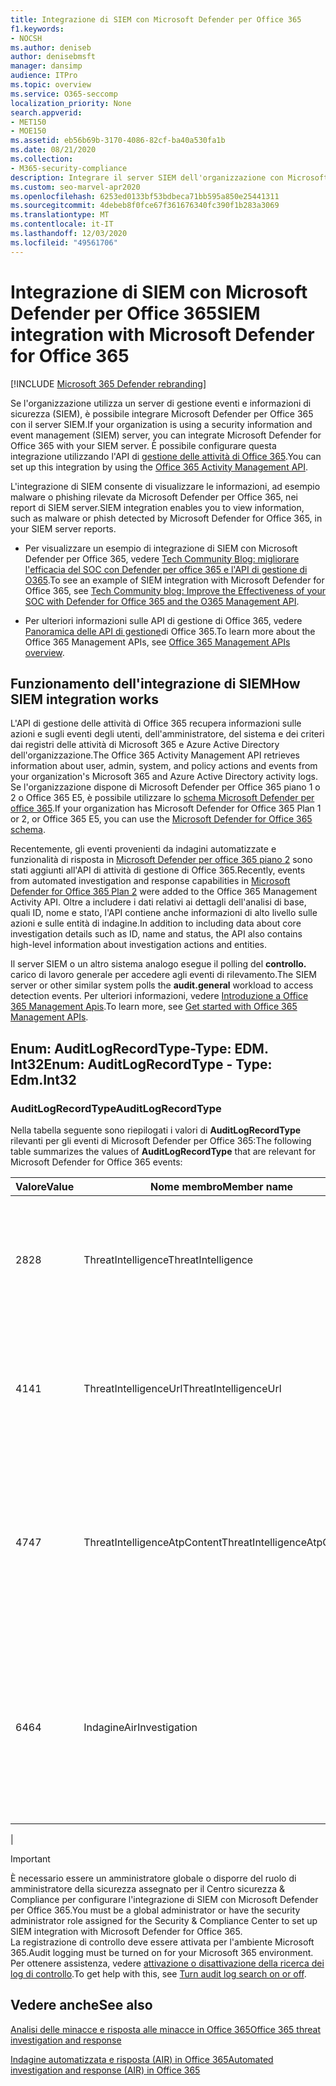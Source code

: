 ```yaml
---
title: Integrazione di SIEM con Microsoft Defender per Office 365
f1.keywords:
- NOCSH
ms.author: deniseb
author: denisebmsft
manager: dansimp
audience: ITPro
ms.topic: overview
ms.service: O365-seccomp
localization_priority: None
search.appverid:
- MET150
- MOE150
ms.assetid: eb56b69b-3170-4086-82cf-ba40a530fa1b
ms.date: 08/21/2020
ms.collection:
- M365-security-compliance
description: Integrare il server SIEM dell'organizzazione con Microsoft Defender per Office 365 e gli eventi relativi alle minacce correlate nell'API di gestione delle attività di Office 365.
ms.custom: seo-marvel-apr2020
ms.openlocfilehash: 6253ed0133bf53bdbeca71bb595a850e25441311
ms.sourcegitcommit: 4debeb8f0fce67f361676340fc390f1b283a3069
ms.translationtype: MT
ms.contentlocale: it-IT
ms.lasthandoff: 12/03/2020
ms.locfileid: "49561706"
---
```

# <a name="siem-integration-with-microsoft-defender-for-office-365"></a><span data-ttu-id="24f9f-103">Integrazione di SIEM con Microsoft Defender per Office 365</span><span class="sxs-lookup"><span data-stu-id="24f9f-103">SIEM integration with Microsoft Defender for Office 365</span></span>

[!INCLUDE [Microsoft 365 Defender rebranding](../includes/microsoft-defender-for-office.md)]


<span data-ttu-id="24f9f-104">Se l'organizzazione utilizza un server di gestione eventi e informazioni di sicurezza (SIEM), è possibile integrare Microsoft Defender per Office 365 con il server SIEM.</span><span class="sxs-lookup"><span data-stu-id="24f9f-104">If your organization is using a security information and event management (SIEM) server, you can integrate Microsoft Defender for Office 365 with your SIEM server.</span></span> <span data-ttu-id="24f9f-105">È possibile configurare questa integrazione utilizzando l'API di [gestione delle attività di Office 365](https://docs.microsoft.com/office/office-365-management-api/office-365-management-activity-api-reference).</span><span class="sxs-lookup"><span data-stu-id="24f9f-105">You can set up this integration by using the [Office 365 Activity Management API](https://docs.microsoft.com/office/office-365-management-api/office-365-management-activity-api-reference).</span></span>

<span data-ttu-id="24f9f-106">L'integrazione di SIEM consente di visualizzare le informazioni, ad esempio malware o phishing rilevate da Microsoft Defender per Office 365, nei report di SIEM server.</span><span class="sxs-lookup"><span data-stu-id="24f9f-106">SIEM integration enables you to view information, such as malware or phish detected by Microsoft Defender for Office 365, in your SIEM server reports.</span></span>

- <span data-ttu-id="24f9f-107">Per visualizzare un esempio di integrazione di SIEM con Microsoft Defender per Office 365, vedere [Tech Community Blog: migliorare l'efficacia del SOC con Defender per office 365 e l'API di gestione di O365](https://techcommunity.microsoft.com/t5/microsoft-security-and/improve-the-effectiveness-of-your-soc-with-office-365-atp-and/ba-p/1525185).</span><span class="sxs-lookup"><span data-stu-id="24f9f-107">To see an example of SIEM integration with Microsoft Defender for Office 365, see [Tech Community blog: Improve the Effectiveness of your SOC with Defender for Office 365 and the O365 Management API](https://techcommunity.microsoft.com/t5/microsoft-security-and/improve-the-effectiveness-of-your-soc-with-office-365-atp-and/ba-p/1525185).</span></span>

- <span data-ttu-id="24f9f-108">Per ulteriori informazioni sulle API di gestione di Office 365, vedere [Panoramica delle API di gestione](https://docs.microsoft.com/office/office-365-management-api/office-365-management-apis-overview)di Office 365.</span><span class="sxs-lookup"><span data-stu-id="24f9f-108">To learn more about the Office 365 Management APIs, see [Office 365 Management APIs overview](https://docs.microsoft.com/office/office-365-management-api/office-365-management-apis-overview).</span></span>

## <a name="how-siem-integration-works"></a><span data-ttu-id="24f9f-109">Funzionamento dell'integrazione di SIEM</span><span class="sxs-lookup"><span data-stu-id="24f9f-109">How SIEM integration works</span></span>

<span data-ttu-id="24f9f-110">L'API di gestione delle attività di Office 365 recupera informazioni sulle azioni e sugli eventi degli utenti, dell'amministratore, del sistema e dei criteri dai registri delle attività di Microsoft 365 e Azure Active Directory dell'organizzazione.</span><span class="sxs-lookup"><span data-stu-id="24f9f-110">The Office 365 Activity Management API retrieves information about user, admin, system, and policy actions and events from your organization's Microsoft 365 and Azure Active Directory activity logs.</span></span> <span data-ttu-id="24f9f-111">Se l'organizzazione dispone di Microsoft Defender per Office 365 piano 1 o 2 o Office 365 E5, è possibile utilizzare lo [schema Microsoft Defender per office 365](https://docs.microsoft.com/office/office-365-management-api/office-365-management-activity-api-schema#office-365-advanced-threat-protection-and-threat-investigation-and-response-schema).</span><span class="sxs-lookup"><span data-stu-id="24f9f-111">If your organization has Microsoft Defender for Office 365 Plan 1 or 2, or Office 365 E5, you can use the [Microsoft Defender for Office 365 schema](https://docs.microsoft.com/office/office-365-management-api/office-365-management-activity-api-schema#office-365-advanced-threat-protection-and-threat-investigation-and-response-schema).</span></span>

<span data-ttu-id="24f9f-112">Recentemente, gli eventi provenienti da indagini automatizzate e funzionalità di risposta in [Microsoft Defender per office 365 piano 2](office-365-atp.md#microsoft-defender-for-office-365-plan-1-and-plan-2) sono stati aggiunti all'API di attività di gestione di Office 365.</span><span class="sxs-lookup"><span data-stu-id="24f9f-112">Recently, events from automated investigation and response capabilities in [Microsoft Defender for Office 365 Plan 2](office-365-atp.md#microsoft-defender-for-office-365-plan-1-and-plan-2) were added to the Office 365 Management Activity API.</span></span> <span data-ttu-id="24f9f-113">Oltre a includere i dati relativi ai dettagli dell'analisi di base, quali ID, nome e stato, l'API contiene anche informazioni di alto livello sulle azioni e sulle entità di indagine.</span><span class="sxs-lookup"><span data-stu-id="24f9f-113">In addition to including data about core investigation details such as ID, name and status, the API also contains high-level information about investigation actions and entities.</span></span>

<span data-ttu-id="24f9f-114">Il server SIEM o un altro sistema analogo esegue il polling del **controllo.** carico di lavoro generale per accedere agli eventi di rilevamento.</span><span class="sxs-lookup"><span data-stu-id="24f9f-114">The SIEM server or other similar system polls the **audit.general** workload to access detection events.</span></span> <span data-ttu-id="24f9f-115">Per ulteriori informazioni, vedere [Introduzione a Office 365 Management Apis](https://docs.microsoft.com/office/office-365-management-api/get-started-with-office-365-management-apis).</span><span class="sxs-lookup"><span data-stu-id="24f9f-115">To learn more, see [Get started with Office 365 Management APIs](https://docs.microsoft.com/office/office-365-management-api/get-started-with-office-365-management-apis).</span></span>

## <a name="enum-auditlogrecordtype---type-edmint32"></a><span data-ttu-id="24f9f-116">Enum: AuditLogRecordType-Type: EDM. Int32</span><span class="sxs-lookup"><span data-stu-id="24f9f-116">Enum: AuditLogRecordType - Type: Edm.Int32</span></span>

### <a name="auditlogrecordtype"></a><span data-ttu-id="24f9f-117">AuditLogRecordType</span><span class="sxs-lookup"><span data-stu-id="24f9f-117">AuditLogRecordType</span></span>

<span data-ttu-id="24f9f-118">Nella tabella seguente sono riepilogati i valori di **AuditLogRecordType** rilevanti per gli eventi di Microsoft Defender per Office 365:</span><span class="sxs-lookup"><span data-stu-id="24f9f-118">The following table summarizes the values of **AuditLogRecordType** that are relevant for Microsoft Defender for Office 365 events:</span></span>

|<span data-ttu-id="24f9f-119">Valore</span><span class="sxs-lookup"><span data-stu-id="24f9f-119">Value</span></span>|<span data-ttu-id="24f9f-120">Nome membro</span><span class="sxs-lookup"><span data-stu-id="24f9f-120">Member name</span></span>|<span data-ttu-id="24f9f-121">Descrizione</span><span class="sxs-lookup"><span data-stu-id="24f9f-121">Description</span></span>|
|---|---|---|
|<span data-ttu-id="24f9f-122">28</span><span class="sxs-lookup"><span data-stu-id="24f9f-122">28</span></span>|<span data-ttu-id="24f9f-123">ThreatIntelligence</span><span class="sxs-lookup"><span data-stu-id="24f9f-123">ThreatIntelligence</span></span>|<span data-ttu-id="24f9f-124">Eventi di phishing e malware da Exchange Online Protection e Microsoft Defender per Office 365.</span><span class="sxs-lookup"><span data-stu-id="24f9f-124">Phishing and malware events from Exchange Online Protection and Microsoft Defender for Office 365.</span></span>|
|<span data-ttu-id="24f9f-125">41</span><span class="sxs-lookup"><span data-stu-id="24f9f-125">41</span></span>|<span data-ttu-id="24f9f-126">ThreatIntelligenceUrl</span><span class="sxs-lookup"><span data-stu-id="24f9f-126">ThreatIntelligenceUrl</span></span>|<span data-ttu-id="24f9f-127">Collegamenti sicuri gli eventi Time-of-Block e Block override di Microsoft Defender per Office 365.</span><span class="sxs-lookup"><span data-stu-id="24f9f-127">Safe Links time-of-block and block override events from Microsoft Defender for Office 365.</span></span>|
|<span data-ttu-id="24f9f-128">47</span><span class="sxs-lookup"><span data-stu-id="24f9f-128">47</span></span>|<span data-ttu-id="24f9f-129">ThreatIntelligenceAtpContent</span><span class="sxs-lookup"><span data-stu-id="24f9f-129">ThreatIntelligenceAtpContent</span></span>|<span data-ttu-id="24f9f-130">Eventi di phishing e malware per i file in SharePoint Online, OneDrive for business e Microsoft teams, da Microsoft Defender per Office 365.</span><span class="sxs-lookup"><span data-stu-id="24f9f-130">Phishing and malware events for files in SharePoint Online, OneDrive for Business, and Microsoft Teams, from Microsoft Defender for Office 365.</span></span>|
|<span data-ttu-id="24f9f-131">64</span><span class="sxs-lookup"><span data-stu-id="24f9f-131">64</span></span>|<span data-ttu-id="24f9f-132">Indagine</span><span class="sxs-lookup"><span data-stu-id="24f9f-132">AirInvestigation</span></span>|<span data-ttu-id="24f9f-133">Eventi di analisi e di risposta automatizzati, ad esempio i dettagli dell'indagine e gli elementi rilevanti, da Microsoft Defender per Office 365 piano 2.</span><span class="sxs-lookup"><span data-stu-id="24f9f-133">Automated investigation and response events, such as investigation details and relevant artifacts, from Microsoft Defender for Office 365 Plan 2.</span></span>|
|

> [!IMPORTANT]
> <span data-ttu-id="24f9f-134">È necessario essere un amministratore globale o disporre del ruolo di amministratore della sicurezza assegnato per il Centro sicurezza & Compliance per configurare l'integrazione di SIEM con Microsoft Defender per Office 365.</span><span class="sxs-lookup"><span data-stu-id="24f9f-134">You must be a global administrator or have the security administrator role assigned for the Security & Compliance Center to set up SIEM integration with Microsoft Defender for Office 365.</span></span><br/><span data-ttu-id="24f9f-135">La registrazione di controllo deve essere attivata per l'ambiente Microsoft 365.</span><span class="sxs-lookup"><span data-stu-id="24f9f-135">Audit logging must be turned on for your Microsoft 365 environment.</span></span> <span data-ttu-id="24f9f-136">Per ottenere assistenza, vedere [attivazione o disattivazione della ricerca dei log di controllo](../../compliance/turn-audit-log-search-on-or-off.md).</span><span class="sxs-lookup"><span data-stu-id="24f9f-136">To get help with this, see [Turn audit log search on or off](../../compliance/turn-audit-log-search-on-or-off.md).</span></span>

## <a name="see-also"></a><span data-ttu-id="24f9f-137">Vedere anche</span><span class="sxs-lookup"><span data-stu-id="24f9f-137">See also</span></span>

[<span data-ttu-id="24f9f-138">Analisi delle minacce e risposta alle minacce in Office 365</span><span class="sxs-lookup"><span data-stu-id="24f9f-138">Office 365 threat investigation and response</span></span>](office-365-ti.md)

[<span data-ttu-id="24f9f-139">Indagine automatizzata e risposta (AIR) in Office 365</span><span class="sxs-lookup"><span data-stu-id="24f9f-139">Automated investigation and response (AIR) in Office 365</span></span>](automated-investigation-response-office.md)

